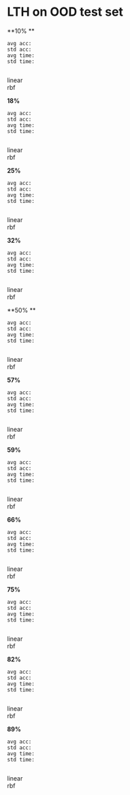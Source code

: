 # LTH on OOD test set
**10% **
```
avg acc: 
std acc:
avg time:
std time:
```

```

```
linear<br>
![]()<br>
rbf<br>
![]()<br>

**18%**
```
avg acc: 
std acc:
avg time:
std time:
```

```

```
linear<br>
![]()<br>
rbf<br>
![]()<br>

**25%**
```
avg acc: 
std acc:
avg time:
std time:
```

```

```
linear<br>
![]()<br>
rbf<br>
![]()<br>

**32%**
```
avg acc: 
std acc:
avg time:
std time:
```

```

```
linear<br>
![]()<br>
rbf<br>
![]()<br>

**50% **
```
avg acc: 
std acc:
avg time:
std time:
```

```

```
linear<br>
![]()<br>
rbf<br>
![]()<br>

**57%**
```
avg acc: 
std acc:
avg time:
std time:
```

```

```
linear<br>
![]()<br>
rbf<br>
![]()<br>

**59%**
```
avg acc: 
std acc:
avg time:
std time:
```

```

```
linear<br>
![]()<br>
rbf<br>
![]()<br>

**66%**
```
avg acc: 
std acc:
avg time:
std time:
```

```

```
linear<br>
![]()<br>
rbf<br>
![]()<br>

**75%**
```
avg acc: 
std acc:
avg time:
std time:
```

```

```
linear<br>
![]()<br>
rbf<br>
![]()<br>

**82%**
```
avg acc: 
std acc:
avg time:
std time:
```

```

```
linear<br>
![]()<br>
rbf<br>
![]()<br>

**89%**
```
avg acc: 
std acc:
avg time:
std time:
```

```

```
linear<br>
![]()<br>
rbf<br>
![]()<br>
